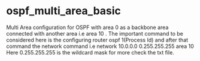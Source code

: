 # ospf_multi_area_basic
Multi Area configuration for OSPF with area 0 as a backbone area connected with another area i.e area 10 . The important command to be considered here is the configuring router ospf 1(Process Id) and after that command the network command i.e network 10.0.0.0 0.255.255.255 area 10 Here 0.255.255.255 is the wildcard mask for more check the txt file.
